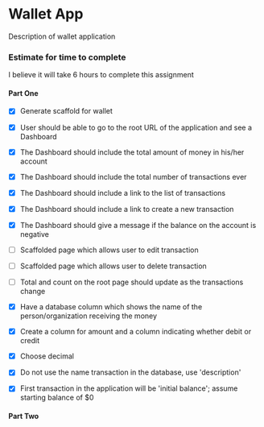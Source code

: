 # Wallet App

Description of wallet application

### Estimate for time to complete

I believe it will take 6 hours to complete this assignment


#### Part One

- [x] Generate scaffold for wallet
- [x] User should be able to go to the root URL of the application and see a Dashboard
- [x] The Dashboard should include the total amount of money in his/her account
- [x] The Dashboard should include the total number of transactions ever
- [x] The Dashboard should include a link to the list of transactions
- [x] The Dashboard should include a link to create a new transaction
- [x] The Dashboard should give a message if the balance on the account is negative
- [ ] Scaffolded page which allows user to edit transaction
- [ ] Scaffolded page which allows user to delete transaction
- [ ] Total and count on the root page should update as the transactions change
- [x] Have a database column which shows the name of the person/organization receiving the money
- [x] Create a column for amount and a column indicating whether debit or credit
- [x] Choose decimal
- [x] Do not use the name transaction in the database, use 'description'
- [x] First transaction in the application will be 'initial balance'; assume starting balance of $0


#### Part Two
